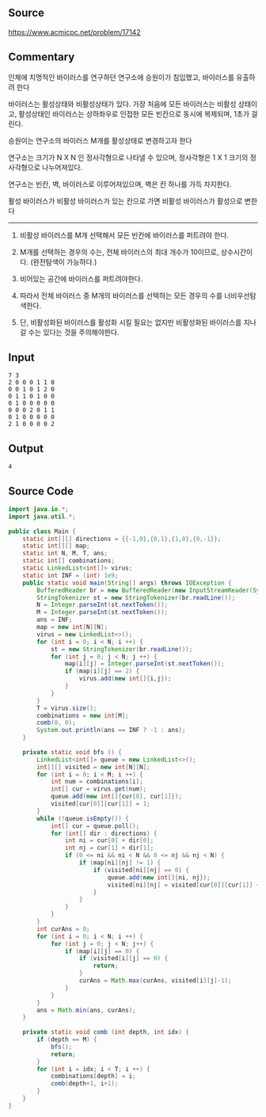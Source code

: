 ## Source

https://www.acmicpc.net/problem/17142  

## Commentary
  
인체에 치명적인 바이러스를 연구하던 연구소에 승원이가 침입했고, 바이러스를 유출하려 한다  
  
바이러스는 활성상태와 비활성상태가 있다. 가장 처음에 모든 바이러스는 비활성 상태이고, 활성상태인 바이러스는 상하좌우로 인접한 모든 빈칸으로 동시에 복제되며, 1초가 걸린다.  
  
승원이는 연구소의 바이러스 M개를 활성상태로 변경하고자 한다  
  
연구소는 크기가 N X N 인 정사각형으로 나타낼 수 있으며, 정사각형은 1 X 1 크기의 정사각형으로 나누어져있다.  
  
연구소는 빈칸, 벽, 바이러스로 이루어져있으며, 벽은 칸 하나를 가득 차지한다.  
  
활성 바이러스가 비활성 바이러스가 있는 칸으로 가면 비활성 바이러스가 활성으로 변한다  
  
---  
  
1. 비활성 바이러스를 M개 선택해서 모든 빈칸에 바이러스를 퍼트려야 한다.  
  
2. M개를 선택하는 경우의 수는, 전체 바이러스의 최대 개수가 10이므로, 상수시간이다. (완전탐색이 가능하다.)  
  
3. 비어있는 공간에 바이러스를 퍼트려야한다.  
  
4. 따라서 전체 바이러스 중 M개의 바이러스를 선택하는 모든 경우의 수를 너비우선탐색한다.  
  
5. 단, 비활성화된 바이러스를 활성화 시킬 필요는 없지만 비활성화된 바이러스를 지나갈 수는 있다는 것을 주의해야한다.  
  
## Input

```
7 3  
2 0 0 0 1 1 0  
0 0 1 0 1 2 0  
0 1 1 0 1 0 0  
0 1 0 0 0 0 0  
0 0 0 2 0 1 1  
0 1 0 0 0 0 0  
2 1 0 0 0 0 2  
```

## Output

```
4
```

## Source Code

```java
import java.io.*;  
import java.util.*;  
  
public class Main {  
    static int[][] directions = {{-1,0},{0,1},{1,0},{0,-1}};  
    static int[][] map;  
    static int N, M, T, ans;  
    static int[] combinations;  
    static LinkedList<int[]> virus;  
    static int INF = (int) 1e9;  
    public static void main(String[] args) throws IOException {  
        BufferedReader br = new BufferedReader(new InputStreamReader(System.in));  
        StringTokenizer st = new StringTokenizer(br.readLine());  
        N = Integer.parseInt(st.nextToken());  
        M = Integer.parseInt(st.nextToken());  
        ans = INF;  
        map = new int[N][N];  
        virus = new LinkedList<>();  
        for (int i = 0; i < N; i ++) {  
            st = new StringTokenizer(br.readLine());  
            for (int j = 0; j < N; j ++) {  
                map[i][j] = Integer.parseInt(st.nextToken());  
                if (map[i][j] == 2) {  
                    virus.add(new int[]{i,j});  
                }  
            }  
        }  
        T = virus.size();  
        combinations = new int[M];  
        comb(0, 0);  
        System.out.println(ans == INF ? -1 : ans);  
    }  
  
    private static void bfs () {  
        LinkedList<int[]> queue = new LinkedList<>();  
        int[][] visited = new int[N][N];  
        for (int i = 0; i < M; i ++) {  
            int num = combinations[i];  
            int[] cur = virus.get(num);  
            queue.add(new int[]{cur[0], cur[1]});  
            visited[cur[0]][cur[1]] = 1;  
        }  
        while (!queue.isEmpty()) {  
            int[] cur = queue.poll();  
            for (int[] dir : directions) {  
                int ni = cur[0] + dir[0];  
                int nj = cur[1] + dir[1];  
                if (0 <= ni && ni < N && 0 <= nj && nj < N) {  
                    if (map[ni][nj] != 1) {  
                        if (visited[ni][nj] == 0) {  
                            queue.add(new int[]{ni, nj});  
                            visited[ni][nj] = visited[cur[0]][cur[1]] + 1;  
                        }  
                    }  
                }  
            }  
        }  
        int curAns = 0;  
        for (int i = 0; i < N; i ++) {  
            for (int j = 0; j < N; j++) {  
                if (map[i][j] == 0) {  
                    if (visited[i][j] == 0) {  
                        return;  
                    }  
                    curAns = Math.max(curAns, visited[i][j]-1);  
                }  
            }  
        }  
        ans = Math.min(ans, curAns);  
    }  
  
    private static void comb (int depth, int idx) {  
        if (depth == M) {  
            bfs();  
            return;  
        }  
        for (int i = idx; i < T; i ++) {  
            combinations[depth] = i;  
            comb(depth+1, i+1);  
        }  
    }  
}
```
